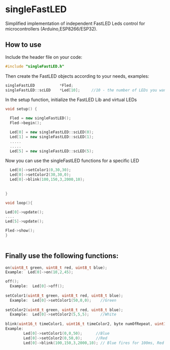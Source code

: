 # singleFastLED


Simplified implementation of independent FastLED Leds control for microcontrollers (Arduino,ESP8266/ESP32).

## How to use

Include the header file on your code:

```C++
#include "singleFastLED.h"
```
Then create the FastLED objects according to your needs, examples:

```C++
singleFastLED           *Fled;
singleFastLED::scLED    *Led[10];     //10 - the number of LEDs you want to control
```
In the setup function, initialize the FastLED Lib and virtual LEDs

```C++
void setup() {

  Fled = new singleFastLED();
  Fled->begin();

  Led[0] = new singleFastLED::scLED(0);
  Led[1] = new singleFastLED::scLED(1);
  .....
  .....
  Led[5] = new singleFastLED::scLED(5);
```

Now you can use the singleFastLED functions for a specific LED
```C++
  Led[0]->setColor1(0,30,30);
  Led[0]->setColor2(30,30,0);
  Led[0]->blink(100,150,3,2000,10);
    
  
}  

void loop(){

Led[0]->update();
....
Led[5]->update();

Fled->show();
}  
  
```
## Finally use the following functions:

```C++
on(uint8_t green, uint8_t red, uint8_t blue);
Example:  Led[0]->on(10,2,45);

off();
  Example:  Led[0]->off();
  
setColor1(uint8_t green, uint8_t red, uint8_t blue);
  Example:  Led[0]->setColor1(50,0,0);    //Green
  
setColor2(uint8_t green, uint8_t red, uint8_t blue);
  Example:  Led[0]->setColor2(5,5,5);     //White
  
blink(uint16_t timeColor1, uint16_t timeColor2, byte numOfRepeat, uint16_t pauseTime, uint16_t numberOfCycles);  
Example:  
        Led[0]->setColor1(0,0,50);      //Blue
        Led[0]->setColor2(0,50,0);      //Red
        Led[0]->blink(100,150,3,2000,10); // Blue fires for 100ms, Red fires for 150ms, repeats 3 times, waits 2000ms and repeats all 10 times

```

